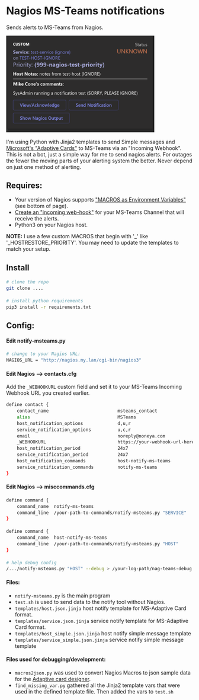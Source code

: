 # Nagios MS-Teams notifications

Sends alerts to MS-Teams from Nagios.

<img src="img/example-service-notice.png" alt="screenshot of nagios alert" width="400"/>

I'm using Python with Jinja2 templates to send Simple messages and [Microsoft's "Adaptive Cards"](https://docs.microsoft.com/en-us/adaptive-cards/) to MS-Teams via an "Incoming Webhook".  This is not a bot, just a simple way for me to send nagios alerts.  For outages the fewer the moving parts of your alerting system the better.  Never depend on just one method of alerting.

## Requires:

* Your version of Nagios supports ["MACROS as Environment Variables"](https://assets.nagios.com/downloads/nagioscore/docs/nagioscore/3/en/macros.html) (see bottom of page).
* [Create an "incoming web-hook"](https://docs.microsoft.com/en-us/microsoftteams/platform/webhooks-and-connectors/how-to/add-incoming-webhook) for your MS-Teams Channel that will receive the alerts.
* Python3 on your Nagios host.

**NOTE:** I use a few custom MACROS that begin with '_' like '_HOSTRESTORE_PRIORITY'.  You may need to update the templates to match your setup.

## Install

```bash
# clone the repo
git clone ....

# install python requirements
pip3 install -r requirements.txt
```

## Config:

#### Edit notify-msteams.py 

```bash
# change to your Nagios URL:
NAGIOS_URL = "http://nagios.my.lan/cgi-bin/nagios3"
```

#### Edit Nagios --> contacts.cfg

Add the `_WEBHOOKURL` custom field and set it to your MS-Teams Incoming Webhook URL you created earlier.

```bash
define contact {
    contact_name                          msteams_contact
    alias                                 MSTeams
    host_notification_options             d,u,r
    service_notification_options          u,c,r
    email                                 noreply@noneya.com
    _WEBHOOKURL                           https://your-webhook-url-here/
    host_notification_period              24x7
    service_notification_period           24x7
    host_notification_commands            host-notify-ms-teams
    service_notification_commands         notify-ms-teams
}
```

#### Edit Nagios --> misccommands.cfg

```bash
define command {
    command_name  notify-ms-teams
    command_line  /your-path-to-commands/notify-msteams.py "SERVICE"
}

define command {
    command_name  host-notify-ms-teams
    command_line  /your-path-to-commands/notify-msteams.py "HOST"
}

# help debug config
/.../notify-msteams.py "HOST" --debug > /your-log-path/nag-teams-debug.log 2>&1
```

#### Files:

* `notify-msteams.py` is the main program
* `test.sh` is used to send data to the notify tool without Nagios.
* `templates/host.json.jinja` host notify template for MS-Adaptive Card format.
* `templates/service.json.jinja` service notify template for MS-Adaptive Card format.
* `templates/host_simple.json.jinja` host notify simple message template
* `templates/service_simple.json.jinja` service notify simple message template

#### Files used for debugging/development:

* `macros2json.py` was used to convert Nagios Macros to json sample data for the [Adaptive card designer](https://adaptivecards.io/designer/).
* `find_missing_var.py` gathered all the Jinja2 template vars that were used in the defined template file. Then added the vars to `test.sh`
